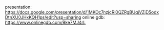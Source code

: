 presentation: https://docs.google.com/presentation/d/1MKOc7nzjcRi0QZRgBUqjVZjD5odxDtnXU0JHxKQH1ps/edit?usp=sharing
online gdb: https://www.onlinegdb.com/Bke7MJ4rL
